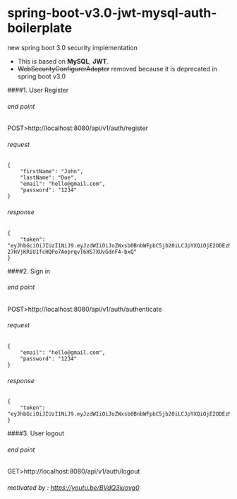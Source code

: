 # spring-boot-v3.0-jwt-mysql-auth-boilerplate
new spring boot 3.0 security implementation

- This is based on **MySQL**, **JWT**.
- ~~WebSecurityConfigurerAdapter~~ removed because it is deprecated in spring boot v3.0

####1. User Register
###### end point

POST>http://localhost:8080/api/v1/auth/register

###### request
```
{
    "firstName": "John",
    "lastName": "Doe",
    "email": "hello@gmail.com",
    "password": "1234"
}
```

###### response
```
{
    "token": "eyJhbGciOiJIUzI1NiJ9.eyJzdWIiOiJoZWxsb0BnbWFpbC5jb20iLCJpYXQiOjE2ODEzNjUwNjYsImV4cCI6MTY4MTM2NjUwNn0.Dm-27HVjKRiU1fcHQPo7AoprqvT6HS7XUvGdnF4-bxQ"
}
```

####2. Sign in

###### end point
POST>http://localhost:8080/api/v1/auth/authenticate

###### request
```
{
    "email": "hello@gmail.com",
    "password": "1234"
}
```

###### response
```
{
    "token": "eyJhbGciOiJIUzI1NiJ9.eyJzdWIiOiJoZWxsb0BnbWFpbC5jb20iLCJpYXQiOjE2ODEzNjUyMDcsImV4cCI6MTY4MTM2NjY0N30.Ll6YqzTmW2ZwrE8VjvC3EN20qbqDSVXjav2spxYdhyc"
}
```
####3. User logout

###### end point
GET>http://localhost:8080/api/v1/auth/logout

###### motivated by : https://youtu.be/BVdQ3iuovg0